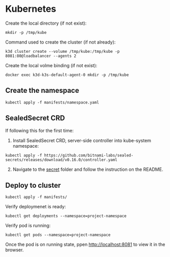 # Kubernetes
Create the local directory (if not exist):
```
mkdir -p /tmp/kube
```
Command used to create the cluster (if not already):
```
k3d cluster create --volume /tmp/kube:/tmp/kube -p 8081:80@loadbalancer --agents 2
```
Create the local volme binding (if not exist):
```
docker exec k3d-k3s-default-agent-0 mkdir -p /tmp/kube
```
## Create the namespace
```
kubectl apply -f manifests/namespace.yaml
```
## SealedSecret CRD
If following this for the first time:

1. Install SealedSecret CRD, server-side controller into kube-system namespace:
```
kubectl apply -f https://github.com/bitnami-labs/sealed-secrets/releases/download/v0.16.0/controller.yaml
```
2. Navigate to the [secret](./secret) folder and follow the instruction on the README.
## Deploy to cluster
```
kubectl apply -f manifests/
```
Verify deploymenet is ready:
```
kubectl get deployments --namespace=project-namespace
```
Verify pod is running:
```
kubectl get pods --namespace=project-namespace
```
Once the pod is on running state, ppen [http://localhost:8081](http://localhost:8081) to view it in the browser.